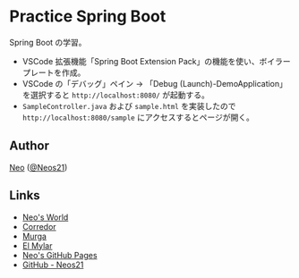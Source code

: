 # Practice Spring Boot

Spring Boot の学習。

- VSCode 拡張機能「Spring Boot Extension Pack」の機能を使い、ボイラープレートを作成。
- VSCode の「デバッグ」ペイン → 「Debug (Launch)-DemoApplication」を選択すると `http://localhost:8080/` が起動する。
- `SampleController.java` および `sample.html` を実装したので `http://localhost:8080/sample` にアクセスするとページが開く。


## Author

[Neo](http://neo.s21.xrea.com/) ([@Neos21](https://twitter.com/Neos21))


## Links

- [Neo's World](http://neo.s21.xrea.com/)
- [Corredor](http://neos21.hatenablog.com/)
- [Murga](http://neos21.hatenablog.jp/)
- [El Mylar](http://neos21.hateblo.jp/)
- [Neo's GitHub Pages](https://neos21.github.io/)
- [GitHub - Neos21](https://github.com/Neos21/)
